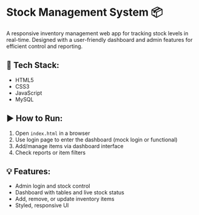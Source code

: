 # Stock Management System 📦

A responsive inventory management web app for tracking stock levels in real-time. Designed with a user-friendly dashboard and admin features for efficient control and reporting.

## 🔧 Tech Stack:
- HTML5
- CSS3
- JavaScript
- MySQL


## ▶️ How to Run:
1. Open `index.html` in a browser
2. Use login page to enter the dashboard (mock login or functional)
3. Add/manage items via dashboard interface
4. Check reports or item filters

## 💡 Features:
- Admin login and stock control
- Dashboard with tables and live stock status
- Add, remove, or update inventory items
- Styled, responsive UI

